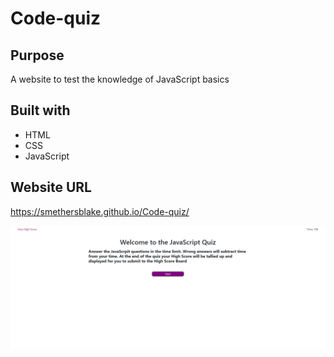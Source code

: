 # Code-quiz

## Purpose
A website to test the knowledge of JavaScript basics

## Built with
* HTML
* CSS
* JavaScript

## Website URL
https://smethersblake.github.io/Code-quiz/

![image](./assets/img/2022-04-03%20(7).png)
